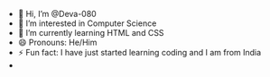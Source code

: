 - 👋 Hi, I’m @Deva-080
- 👀 I’m interested in Computer Science
- 🌱 I’m currently learning HTML and CSS 
- 😄 Pronouns: He/Him
- ⚡ Fun fact: I have just started learning coding and I am from India
- 
